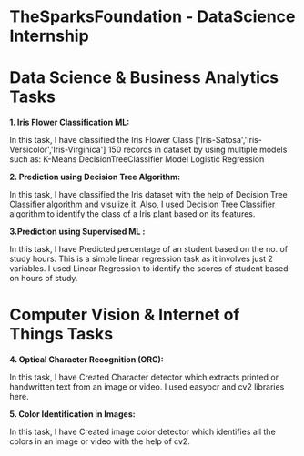 # TheSparksFoundation  - DataScience Internship

# Data Science & Business Analytics Tasks

**1. Iris Flower Classification ML:**

In this task, I have classified the Iris Flower Class ['Iris-Satosa','Iris-Versicolor','Iris-Virginica'] 150 records in dataset by using multiple models such as:
K-Means
DecisionTreeClassifier Model
Logistic Regression

**2. Prediction using Decision Tree  Algorithm:**

In this task, I have classified the Iris dataset with the help of Decision Tree Classifier algorithm and visulize it. Also, I used Decision Tree Classifier algorithm to identify the class of a Iris plant based on its features.



**3.Prediction using Supervised ML :**

In this task, I have Predicted percentage of an student based on the no. of study hours. This is a simple linear regression task as it involves just 2 variables. I used Linear Regression to identify the scores of student based on hours of study.

# Computer Vision & Internet of Things Tasks


**4. Optical Character Recognition (ORC):**

In this task, I have Created Character detector which extracts printed or handwritten text from an image or video. I used easyocr and cv2 libraries here. 


**5. Color Identification in Images:**

In this task, I have Created image color detector which identifies all the colors in an image or video with the help of cv2.


